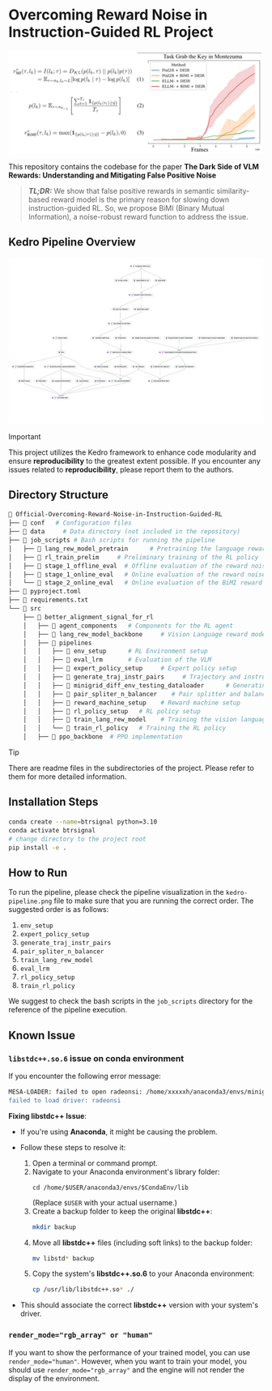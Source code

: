# Overcoming Reward Noise in Instruction-Guided RL Project
![BiMI Overview](./bimi_perform_overview.png)




This repository contains the codebase for the paper **The Dark Side of VLM Rewards: Understanding and Mitigating False Positive Noise**

> ***TL;DR:*** We show that false positive rewards in semantic similarity-based reward model is the primary reason for slowing down instruction-guided RL. So, we propose BiMI (Binary Mutual Information), a noise-robust reward function to address the issue. 


## Kedro Pipeline Overview
![Kedro Viz Pipeline](./kedro-pipeline.png)

> [!IMPORTANT]
> This project utilizes the Kedro framework to enhance code modularity and ensure **reproducibility** to the greatest extent possible. If you encounter any issues related to **reproducibility**, please report them to the authors.

## Directory Structure
```bash
📂 Official-Overcoming-Reward-Noise-in-Instruction-Guided-RL
├── 📂 conf   # Configuration files
├── 📂 data     # Data directory (not included in the repository)
├── 📂 job_scripts # Bash scripts for running the pipeline
│   ├── 📂 lang_rew_model_pretrain      # Pretraining the language reward model
│   ├── 📂 rl_train_prelim     # Preliminary training of the RL policy
│   ├── 📂 stage_1_offline_eval  # Offline evaluation of the reward noise impact on the policy training
│   ├── 📂 stage_1_online_eval   # Online evaluation of the reward noise impact on the policy training
│   └── 📂 stage_2_online_eval   # Online evaluation of the BiMI reward function for enhancing the policy training
├── 📜 pyproject.toml
├── 📜 requirements.txt
└── 📂 src
    ├── 📂 better_alignment_signal_for_rl
    │   ├── 📂 agent_components   # Components for the RL agent
    │   ├── 📂 lang_rew_model_backbone     # Vision Language reward model (VLM) implementation
    │   ├── 📂 pipelines
    │   │   ├── 📂 env_setup      # RL Environment setup
    │   │   ├── 📂 eval_lrm       # Evaluation of the VLM
    │   │   ├── 📂 expert_policy_setup     # Expert policy setup
    │   │   ├── 📂 generate_traj_instr_pairs     # Trajectory and instruction pair generation for training the language reward model
    │   │   ├── 📂 minigrid_diff_env_testing_dataloader      # Generating the special Minigrid testing environment for evaluating the RL policy
    │   │   ├── 📂 pair_spliter_n_balancer    # Pair splitter and balancer for vision language reward model training data
    │   │   ├── 📂 reward_machine_setup    # Reward machine setup
    │   │   ├── 📂 rl_policy_setup   # RL policy setup
    │   │   ├── 📂 train_lang_rew_model    # Training the vision language reward model
    │   │   └── 📂 train_rl_policy   # Training the RL policy
    │   ├── 📂 ppo_backbone  # PPO implementation
```

> [!TIP]
> There are readme files in the subdirectories of the project. Please refer to them for more detailed information.

## Installation Steps
```bash
conda create --name=btrsignal python=3.10
conda activate btrsignal
# change directory to the project root
pip install -e .
```

## How to Run
To run the pipeline, please check the pipeline visualization in the `kedro-pipeline.png` file to make sure that you are running the correct order. The suggested order is as follows:
1. `env_setup`
2. `expert_policy_setup`
3. `generate_traj_instr_pairs`
4. `pair_spliter_n_balancer`
5. `train_lang_rew_model`
6. `eval_lrm`
7. `rl_policy_setup`
8. `train_rl_policy`

We suggest to check the bash scripts in the `job_scripts` directory for the reference of the pipeline execution.




## Known Issue

### `libstdc++.so.6` issue on conda environment

If you encounter the following error message:

```bash
MESA-LOADER: failed to open radeonsi: /home/xxxxxh/anaconda3/envs/minigrid/bin/../lib/libstdc++.so.6: version `GLIBCXX_3.4.30' not found (required by /usr/lib/dri/radeonsi_dri.so) (search paths /usr/lib/dri, suffix _dri)
failed to load driver: radeonsi
```


**Fixing libstdc++ Issue**:
 - If you're using **Anaconda**, it might be causing the problem.
 - Follow these steps to resolve it:
   1. Open a terminal or command prompt.
   2. Navigate to your Anaconda environment's library folder:
      ```
      cd /home/$USER/anaconda3/envs/$CondaEnv/lib
      ```
      (Replace `$USER` with your actual username.)
   3. Create a backup folder to keep the original **libstdc++**:
      ```bash
      mkdir backup
      ```
   4. Move all **libstdc++** files (including soft links) to the backup folder:
      ```bash
      mv libstd* backup
      ```
   5. Copy the system's **libstdc++.so.6** to your Anaconda environment:
      ```bash
      cp /usr/lib/libstdc++.so* ./
      ```

 - This should associate the correct **libstdc++** version with your system's driver.


### `render_mode="rgb_array" or "human"`

If you want to show the performance of your trained model, you can use `render_mode="human"`. However, when you want to train your model, you should use `render_mode="rgb_array"` and the engine will not render the display of the environment. 

